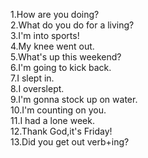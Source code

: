1.How are you doing?  
2.What do you do for a living?  
3.I'm into sports!  
4.My knee went out.  
5.What's up this weekend?  
6.I'm going to kick back.  
7.I slept in.  
8.I overslept.  
9.I'm gonna stock up on water.  
10.I'm counting on you.  
11.I had a lone week.  
12.Thank God,it's Friday!  
13.Did you get out verb+ing?